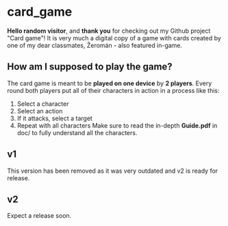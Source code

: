 # card_game
**Hello random visitor**, and **thank you** for checking out my Github project "Card game"! It is very much a digital copy of a game with cards created by one
of my dear classmates, Žeromán - also featured in-game. 

## How am I supposed to play the game?
The card game is meant to be **played on one device** by **2 players**. 
Every round both players put all of their characters in action in a process like this:
1. Select a character
2. Select an action
3. If it attacks, select a target
4. Repeat with all characters
Make sure to read the in-depth **Guide.pdf** in doc/ to fully understand all the characters.

## v1
This version has been removed as it was very outdated and v2 is ready for release.

## v2
Expect a release soon.

